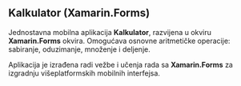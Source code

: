 ## Kalkulator (Xamarin.Forms)

Jednostavna mobilna aplikacija **Kalkulator**, razvijena u okviru **Xamarin.Forms** okvira. Omogućava osnovne aritmetičke operacije: sabiranje, oduzimanje, množenje i deljenje.

Aplikacija je izrađena radi vežbe i učenja rada sa **Xamarin.Forms** za izgradnju višeplatformskih mobilnih interfejsa.
